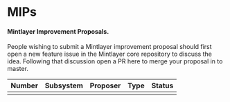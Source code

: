 # MIPs

#### Mintlayer Improvement Proposals.

People wishing to submit a Mintlayer improvement proposal should first open a new feature issue in the Mintlayer core repository to discuss the idea. Following that discussion open a PR here to merge your proposal in to master.

|   Number   |   Subsystem   |   Proposer   |   Type   |   Status   |
|------------|---------------|--------------|----------|------------|
|            |               |              |          |            |

